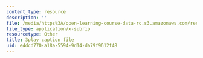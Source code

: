 ```yaml
---
content_type: resource
description: ''
file: /media/https%3A/open-learning-course-data-rc.s3.amazonaws.com/res-6-006-video-demonstrations-in-lasers-and-optics-spring-2008/e4dcd770a18a55949d14da79f9612f48_SyEBd_VZXWQ.vtt
file_type: application/x-subrip
resourcetype: Other
title: 3play caption file
uid: e4dcd770-a18a-5594-9d14-da79f9612f48
---
```

